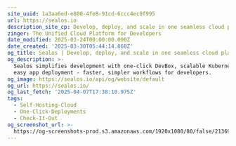 ```yaml
---
site_uuid: 1a3aa6ed-e800-4fe8-91cd-6ccc4ec0f995
url: https://sealos.io
description_site_cp: Develop, deploy, and scale in one seamless cloud platform
zinger: The Unified Cloud Platform for Developers
date_modified: 2025-03-24T00:00:00.000Z
date_created: '2025-03-30T05:44:14.860Z'
og_title: Sealos | Develop, deploy, and scale in one seamless cloud platform
og_description: >-
  Sealos simplifies development with one-click DevBox, scalable Kubernetes and
  easy app deployment - faster, simpler workflows for developers.
og_image: https://sealos.io/api/og/website/default
og_url: https://sealos.io/
og_last_fetch: '2025-04-07T17:38:10.975Z'
tags:
  - Self-Hosting-Cloud
  - One-Click-Deployments
  - Check-It-Out
og_screenshot_url: >-
  https://og-screenshots-prod.s3.amazonaws.com/1920x1080/80/false/21369819562632bbcc6cf432b04b371cb98be4782e96a5d861bf7c99301750cd.jpeg
---
```


